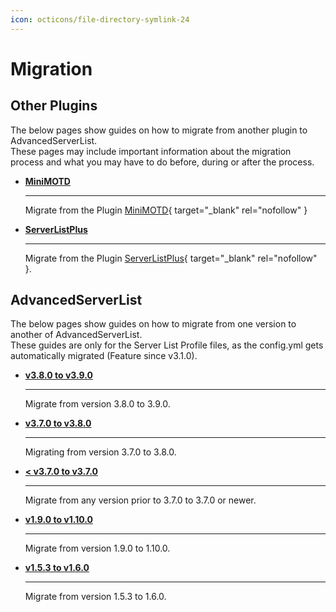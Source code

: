 ```yaml
---
icon: octicons/file-directory-symlink-24
---
```


# Migration

## Other Plugins

The below pages show guides on how to migrate from another plugin to AdvancedServerList.  
These pages may include important information about the migration process and what you may have to do before, during or after the process.

<div class="grid cards" markdown>

-   [**MiniMOTD**](minimotd.md)
    
    ----
    
    Migrate from the Plugin [MiniMOTD](https://github.com/jpenilla/MiniMOTD){ target="_blank" rel="nofollow" }

-   [**ServerListPlus**](serverlistplus.md)
    
    ----
    
    Migrate from the Plugin [ServerListPlus](https://github.com/Minecrell/ServerListPlus){ target="_blank" rel="nofollow" }.

</div>

## AdvancedServerList

The below pages show guides on how to migrate from one version to another of AdvancedServerList.  
These guides are only for the Server List Profile files, as the config.yml gets automatically migrated (Feature since v3.1.0).

<div class="grid cards" markdown>

-   [**v3.8.0 to v3.9.0**](v3_8_0-to-v3_9_0.md)
    
    ----
    
    Migrate from version 3.8.0 to 3.9.0.

-   [**v3.7.0 to v3.8.0**](v3_7_0-to-v3_8_0.md)

    ----
    
    Migrating from version 3.7.0 to 3.8.0.

-   [**< v3.7.0 to v3.7.0**](pre-v3_7_0-to-v3_7_0.md)
    
    ----
    
    Migrate from any version prior to 3.7.0 to 3.7.0 or newer.

-   [**v1.9.0 to v1.10.0**](v1_9_0-to-v1_10_0.md)
    
    ----
    
    Migrate from version 1.9.0 to 1.10.0.

-   [**v1.5.3 to v1.6.0**](v1_5_3-to-v1_6_0.md)
    
    ----
    
    Migrate from version 1.5.3 to 1.6.0.

</div>